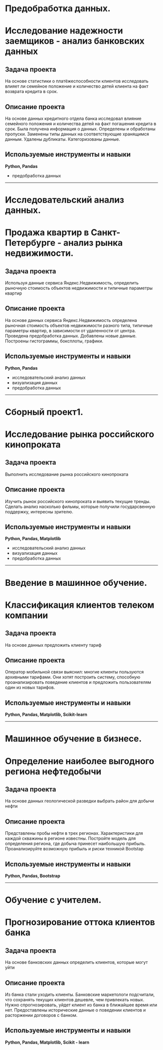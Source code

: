 # Предобработка данных. 
# Исследование надежности заeмщиков - анализ банковских данных
## Задача проекта
На основе статистики о платёжеспособности клиентов исследовать влияет ли семейное положение и количество детей клиента на факт возврата кредита в срок.

## Описание проекта
На основе данных кредитного отдела банка исследовал влияние семейного положения и
количества детей на факт погашения кредита в срок. Была получена информация о
данных. Определены и обработаны пропуски. Заменены типы данных на соответствующие
хранящимся данным. Удалены дубликаты. Категоризованы данные. 

## Используемые инструменты и навыки
**Python, Pandas**
 - предобработка данных
----------------------------------------------------------------------------------------------------------------------------------------------------------
# Исследовательский анализ данных. 
# Продажа квартир в Санкт-Петербурге - анализ рынка недвижимости.
## Задача проекта
Используя данные сервиса Яндекс.Недвижимость, определить рыночную стоимость объектов недвижимости и типичные параметры квартир

## Описание проекта
На основе данных сервиса Яндекс.Недвижимость определена рыночная стоимость
объектов недвижимости разного типа, типичные параметры квартир, в зависимости от
удаленности от центра. Проведена предобработка данных. Добавлены новые данные.
Построены гистограммы, боксплоты, графики.

## Используемые инструменты и навыки
**Python, Pandas**
 - исследовательский анализ данных
 - визуализация данных
 - предобработка данных
----------------------------------------------------------------------------------------------------------------------------------------------------------
# Cборный проект1. 
# Исследование рынка российского кинопроката
## Задача проекта
Выполнить исследование рынка российского кинопроката

## Описание проекта
Изучить рынок российского кинопроката и выявить текущие тренды. Сделать анализ насколько фильмы, которые получили
государсвенную поддержку, интересны зрителю.

## Используемые инструменты и навыки
**Python, Pandas, Matplotlib**
 - исследовательский анализ данных
 - визуализация данных
 - предобработка данных

----------------------------------------------------------------------------------------------------------------------------------------------------------
# Введение в машинное обучение. 
# Классификация клиентов телеком компании
## Задача проекта
На основе данных предложить клиенту тариф

## Описание проекта
Оператор мобильной связи выяснил: многие клиенты пользуются архивными тарифами. Они хотят построить 
систему, способную проанализировать поведение клиентов и предложить пользователям один из новых тарифов.
## Используемые инструменты и навыки
**Python, Pandas, Matplotlib, Scikit-learn**


----------------------------------------------------------------------------------------------------------------------------------------------------------
# Машинное обучение в бизнесе. 
# Определение наиболее выгодного региона нефтедобычи
## Задача проекта
На основе данных геологической разведки выбрать район для добычи нефти

## Описание проекта
Представлены пробы нефти в трех регионах. Характеристики для каждой скважины в регионе известны.
Постройте модель для определения региона, где добыча принесет наибольшую прибыль. Проанализируйте
возможную прибыль и риски техникой Bootstap
## Используемые инструменты и навыки
**Python, Pandas, Bootstrap**

----------------------------------------------------------------------------------------------------------------------------------------------------------
# Обучение с учителем. 
# Прогнозирование оттока клиентов банка
## Задача проекта
На основе банковских данных определить клиентов, которые могут уйти

## Описание проекта
Из банка стали уходить клиенты. Банковские маркетологи подсчитали, что сохранять текущих клиентов 
дешевле, чем привлекать новых. Нужно спрогнозировать, уйдет клиент из банка в ближайшее время или нет.
Предоставлены исторические данные о поведении клиентов и расторжении договоров с банком.
## Используемые инструменты и навыки
**Python, Pandas, Matplotlib, Scikit - learn**


